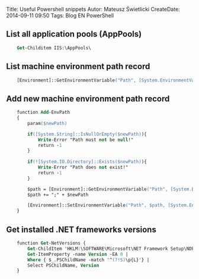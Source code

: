 Title: Useful Powershell snippets
Autor: Mateusz Świetlicki
CreateDate: 2014-09-11 09:50
Tags:	Blog
		EN
		PowerShell

List all application pools (AppPools)
-------------------------------------

```ps
	Get-Childitem IIS:\AppPools\
```

List machine environment path record
--------------------------------------

```ps
	[Environment]::GetEnvironmentVariable("Path", [System.EnvironmentVariableTarget]::Machine).Split(";")
```

Add new machine environment path record
--------------------------------------

```ps
	function Add-EnvPath
	{
	    param($newPath)

	    if([System.String]::IsNullOrEmpty($newPath)){
	        Write-Error "Path must not be null!"
	        return -1
	    }
	    
	    if(![System.IO.Directory]::Exists($newPath)){
	        Write-Error "Path does not exist!"
	        return -1
	    }

	    $path = [Environment]::GetEnvironmentVariable("Path", [System.EnvironmentVariableTarget]::Machine)
		$path += ";" + $newPath

	    [Environment]::SetEnvironmentVariable("Path", $path, [System.EnvironmentVariableTarget]::Machine)
	}
```

Get installed .NET frameworks versions
--------------------------------------

```ps
	function Get-NetVersions {
	    Get-ChildItem 'HKLM:\SOFTWARE\Microsoft\NET Framework Setup\NDP' -recurse |
	    Get-ItemProperty -name Version -EA 0 |
	    Where { $_.PSChildName -match '^(?!S)\p{L}'} |
	    Select PSChildName, Version
	}
```